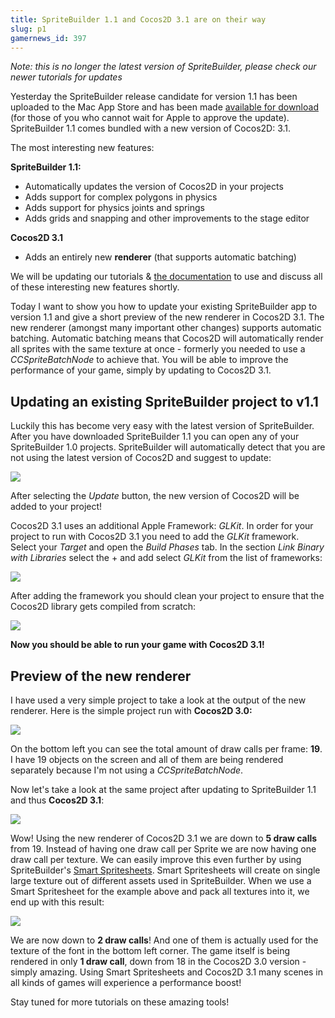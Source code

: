 ```yaml
---
title: SpriteBuilder 1.1 and Cocos2D 3.1 are on their way
slug: p1
gamernews_id: 397
---
```


*Note: this is no longer the latest version of SpriteBuilder, please check our newer tutorials for updates*

Yesterday the SpriteBuilder release candidate for version 1.1 has been uploaded to the Mac App Store and has been made [available for download](http://forum.spritebuilder.com/t/spritebuilder-1-1-0-rc-available/1225) (for those of you who cannot wait for Apple to approve the update). SpriteBuilder 1.1 comes bundled with a new version of Cocos2D: 3.1.

The most interesting new features:

**SpriteBuilder 1.1:**

*   Automatically updates the version of Cocos2D in your projects
*   Adds support for complex polygons in physics
*   Adds support for physics joints and springs
*   Adds grids and snapping and other improvements to the stage editor

**Cocos2D 3.1**

*   Adds an entirely new **renderer** (that supports automatic batching)

We will be updating our tutorials &amp; [the documentation](http://www.makegameswith.us/docs) to use and discuss all of these interesting new features shortly.

Today I want to show you how to update your existing SpriteBuilder app to version 1.1 and give a short preview of the new renderer in Cocos2D 3.1. The new renderer (amongst many important other changes) supports automatic batching. Automatic batching means that Cocos2D will automatically render all sprites with the same texture at once - formerly you needed to use a *CCSpriteBatchNode* to achieve that. You will be able to improve the performance of your game, simply by updating to Cocos2D 3.1.

## Updating an existing SpriteBuilder project to v1.1

<span style="">Luckily this has become very easy with the latest version of SpriteBuilder. After you have downloaded SpriteBuilder 1.1 you can open any of your SpriteBuilder 1.0 projects. SpriteBuilder will automatically detect that you are not using the latest version of Cocos2D and suggest to update:</span>

![](https://static.makegameswith.us/gamernews_images/OZToxW9Yg6/update_cocos.png)

After selecting the *Update* button, the new version of Cocos2D will be added to your project!

Cocos2D 3.1 uses an additional Apple Framework: *GLKit*. In order for your project to run with Cocos2D 3.1 you need to add the *GLKit* framework. Select your *Target* and open the *Build Phases* tab. In the section *Link Binary with Libraries* select the + and add select *GLKit* from the list of frameworks:

![](https://static.makegameswith.us/gamernews_images/ReUv1bOqWR/add_gl_kit.png)

After adding the framework you should clean your project to ensure that the Cocos2D library gets compiled from scratch:

![](https://static.makegameswith.us/gamernews_images/kXG82qNE1d/Clean.png)

**Now you should be able to run your game with Cocos2D 3.1!**

## Preview of the new renderer

I have used a very simple project to take a look at the output of the new renderer. Here is the simple project run with **Cocos2D 3.0:**

![](https://static.makegameswith.us/gamernews_images/YVnsDb4bO6/3_0.png)

On the bottom left you can see the total amount of draw calls per frame: **19**. I have 19 objects on the screen and all of them are being rendered separately because I'm not using a *CCSpriteBatchNode*.

Now let's take a look at the same project after updating to SpriteBuilder 1.1 and thus **Cocos2D 3.1**:

![](https://static.makegameswith.us/gamernews_images/rooUmXCEyM/3_1.png)

Wow! Using the new renderer of Cocos2D 3.1 we are down to **5 draw calls** from 19. Instead of having one draw call per Sprite we are now having one draw call per texture. We can easily improve this even further by using SpriteBuilder's [Smart Spritesheets](https://www.makegameswith.us/docs/#!/cocos2d/1.0/assets-spritebuilder). Smart Spritesheets will create on single large texture out of different assets used in SpriteBuilder. When we use a Smart Spritesheet for the example above and pack all textures into it, we end up with this result:

![](https://static.makegameswith.us/gamernews_images/sSzQ0EICqJ/3_2.png)

We are now down to **2 draw calls**! And one of them is actually used for the texture of the font in the bottom left corner. The game itself is being rendered in only **1 draw call**, down from 18 in the Cocos2D 3.0 version - simply amazing. Using Smart Spritesheets and Cocos2D 3.1 many scenes in all kinds of games will experience a performance boost!

Stay tuned for more tutorials on these amazing tools!